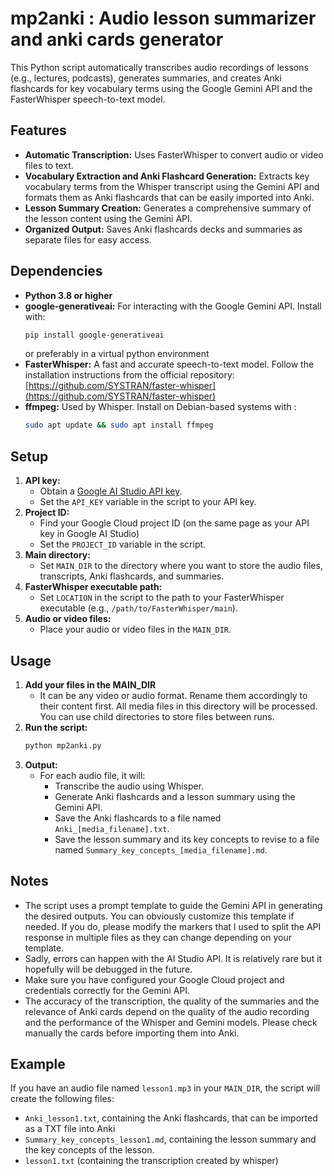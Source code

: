 # mp2anki : Audio lesson summarizer and anki cards generator

This Python script automatically transcribes audio recordings of lessons (e.g., lectures, podcasts), generates summaries, and creates Anki flashcards for key vocabulary terms using the Google Gemini API and the FasterWhisper speech-to-text model.

## Features

- **Automatic Transcription:** Uses FasterWhisper to convert audio or video files to text.
- **Vocabulary Extraction and Anki Flashcard Generation:** Extracts key vocabulary terms from the Whisper transcript using the Gemini API and formats them as Anki flashcards that can be easily imported into Anki.
- **Lesson Summary Creation:**  Generates a comprehensive summary of the lesson content using the Gemini API.
- **Organized Output:** Saves Anki flashcards decks and summaries as separate files for easy access.

## Dependencies

- **Python 3.8 or higher**
- **google-generativeai:** For interacting with the Google Gemini API. Install with:
  ```bash
  pip install google-generativeai
  ```
  or preferably in a virtual python environment
- **FasterWhisper:** A fast and accurate speech-to-text model. Follow the installation instructions from the official repository:
  [https://github.com/SYSTRAN/faster-whisper](https://github.com/SYSTRAN/faster-whisper)
- **ffmpeg:** Used by Whisper. Install on Debian-based systems with : 
  ```bash
  sudo apt update && sudo apt install ffmpeg
  ```

## Setup

1. **API key:**
   - Obtain a [Google AI Studio API key](https://aistudio.google.com/app/apikey).
   - Set the `API_KEY` variable in the script to your API key.
2. **Project ID:**
   - Find your Google Cloud project ID (on the same page as your API key in Google AI Studio)
   - Set the `PROJECT_ID` variable in the script.
3. **Main directory:**
   - Set `MAIN_DIR` to the directory where you want to store the audio files, transcripts, Anki flashcards, and summaries.
4. **FasterWhisper executable path:** 
   - Set `LOCATION` in the script to the path to your FasterWhisper executable (e.g., `/path/to/FasterWhisper/main`). 
5. **Audio or video files:**
   - Place your audio or video files in the `MAIN_DIR`.

## Usage

1. **Add your files in the MAIN_DIR**
   - It can be any video or audio format. Rename them accordingly to their content first. All media files in this directory will be processed. You can use child directories to store files between runs.
3. **Run the script:**
   ```bash
   python mp2anki.py
   ```
4. **Output:**
   - For each audio file, it will:
     - Transcribe the audio using Whisper.
     - Generate Anki flashcards and a lesson summary using the Gemini API.
     - Save the Anki flashcards to a file named `Anki_[media_filename].txt`.
     - Save the lesson summary and its key concepts to revise to a file named `Summary_key_concepts_[media_filename].md`. 

## Notes

- The script uses a prompt template to guide the Gemini API in generating the desired outputs. You can obviously customize this template if needed. If you do, please modify the markers that I used to split the API response in multiple files as they can change depending on your template.
- Sadly, errors can happen with the AI Studio API. It is relatively rare but it hopefully will be debugged in the future.
- Make sure you have configured your Google Cloud project and credentials correctly for the Gemini API.
- The accuracy of the transcription, the quality of the summaries and the relevance of Anki cards depend on the quality of the audio recording and the performance of the Whisper and Gemini models. Please check manually the cards before importing them into Anki.

## Example

If you have an audio file named `lesson1.mp3` in your `MAIN_DIR`, the script will create the following files:

- `Anki_lesson1.txt`, containing the Anki flashcards, that can be imported as a TXT file into Anki
- `Summary_key_concepts_lesson1.md`, containing the lesson summary and the key concepts of the lesson.
- `lesson1.txt` (containing the transcription created by whisper)

